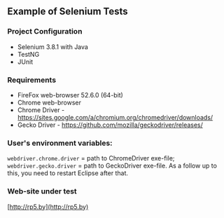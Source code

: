 ## Example of Selenium Tests

### Project Configuration
- Selenium 3.8.1 with Java
- TestNG
- JUnit
 

### Requirements
* FireFox web-browser 52.6.0 (64-bit) 
* Chrome web-browser
* Chrome Driver - https://sites.google.com/a/chromium.org/chromedriver/downloads/
* Gecko Driver - https://github.com/mozilla/geckodriver/releases/

### User's environment variables: 
<code>webdriver.chrome.driver</code> = path to ChromeDriver exe-file;
<code>webdriver.gecko.driver</code> = path to GeckoDriver exe-file. As a follow up to this, you need to restart Eclipse after that.

### Web-site under test
[http://rp5.by](http://rp5.by)
